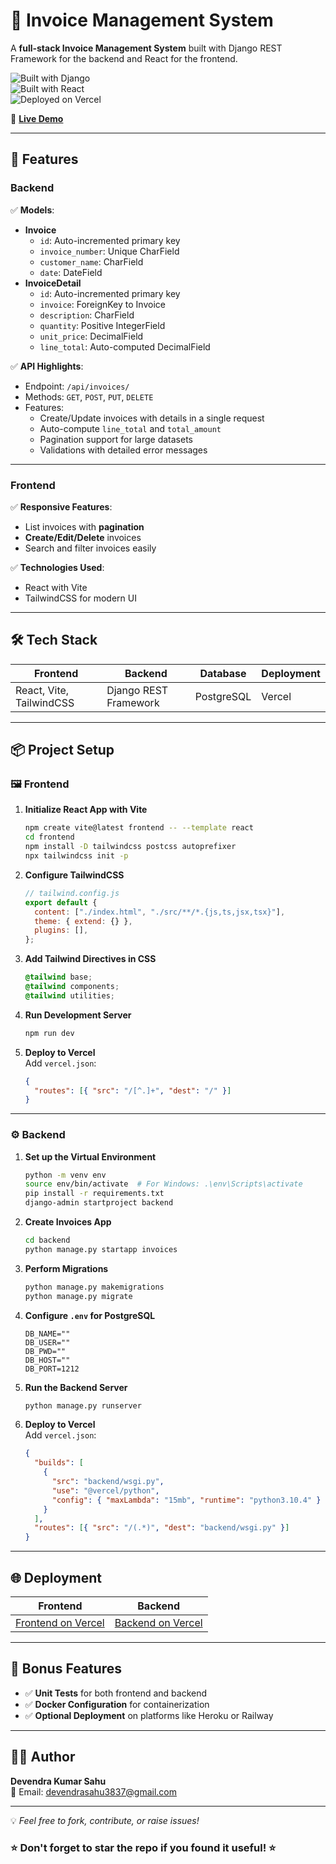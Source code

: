 # 🧾 Invoice Management System  

A **full-stack Invoice Management System** built with Django REST Framework for the backend and React for the frontend.  

![Built with Django](https://img.shields.io/badge/Backend-Django-092E20?style=for-the-badge&logo=django&logoColor=white)  
![Built with React](https://img.shields.io/badge/Frontend-React-61DAFB?style=for-the-badge&logo=react&logoColor=white)  
![Deployed on Vercel](https://img.shields.io/badge/Deployment-Vercel-black?style=for-the-badge&logo=vercel&logoColor=white)  

🔗 **[Live Demo](https://invoice-management-system-by-devendra.vercel.app/)**  

---

## 🚀 Features  

### Backend  
✅ **Models**:  
- **Invoice**  
  - `id`: Auto-incremented primary key  
  - `invoice_number`: Unique CharField  
  - `customer_name`: CharField  
  - `date`: DateField  
- **InvoiceDetail**  
  - `id`: Auto-incremented primary key  
  - `invoice`: ForeignKey to Invoice  
  - `description`: CharField  
  - `quantity`: Positive IntegerField  
  - `unit_price`: DecimalField  
  - `line_total`: Auto-computed DecimalField  

✅ **API Highlights**:  
- Endpoint: `/api/invoices/`  
- Methods: `GET`, `POST`, `PUT`, `DELETE`  
- Features:  
  - Create/Update invoices with details in a single request  
  - Auto-compute `line_total` and `total_amount`  
  - Pagination support for large datasets  
  - Validations with detailed error messages  

---

### Frontend  
✅ **Responsive Features**:  
- List invoices with **pagination**  
- **Create/Edit/Delete** invoices  
- Search and filter invoices easily  

✅ **Technologies Used**:  
- React with Vite  
- TailwindCSS for modern UI  

---

## 🛠️ Tech Stack  

| **Frontend**      | **Backend**          | **Database**   | **Deployment** |  
|--------------------|----------------------|----------------|----------------|  
| React, Vite, TailwindCSS | Django REST Framework | PostgreSQL    | Vercel         |  

---

## 📦 Project Setup  

### 🖼️ Frontend  

1. **Initialize React App with Vite**  
    ```bash
    npm create vite@latest frontend -- --template react
    cd frontend
    npm install -D tailwindcss postcss autoprefixer
    npx tailwindcss init -p
    ```

2. **Configure TailwindCSS**  
    ```javascript
    // tailwind.config.js
    export default {
      content: ["./index.html", "./src/**/*.{js,ts,jsx,tsx}"],
      theme: { extend: {} },
      plugins: [],
    };
    ```

3. **Add Tailwind Directives in CSS**  
    ```css
    @tailwind base;
    @tailwind components;
    @tailwind utilities;
    ```

4. **Run Development Server**  
    ```bash
    npm run dev
    ```

5. **Deploy to Vercel**  
    Add `vercel.json`:  
    ```json
    {
      "routes": [{ "src": "/[^.]+", "dest": "/" }]
    }
    ```

---

### ⚙️ Backend  

1. **Set up the Virtual Environment**  
    ```bash
    python -m venv env
    source env/bin/activate  # For Windows: .\env\Scripts\activate
    pip install -r requirements.txt
    django-admin startproject backend
    ```

2. **Create Invoices App**  
    ```bash
    cd backend
    python manage.py startapp invoices
    ```

3. **Perform Migrations**  
    ```bash
    python manage.py makemigrations
    python manage.py migrate
    ```

4. **Configure `.env` for PostgreSQL**  
    ```env
    DB_NAME=""
    DB_USER=""
    DB_PWD=""
    DB_HOST=""
    DB_PORT=1212
    ```

5. **Run the Backend Server**  
    ```bash
    python manage.py runserver
    ```

6. **Deploy to Vercel**  
    Add `vercel.json`:  
    ```json
    {
      "builds": [
        { 
          "src": "backend/wsgi.py", 
          "use": "@vercel/python", 
          "config": { "maxLambda": "15mb", "runtime": "python3.10.4" }
        }
      ],
      "routes": [{ "src": "/(.*)", "dest": "backend/wsgi.py" }]
    }
    ```

---

## 🌐 Deployment  

| **Frontend**       | **Backend**        |  
|---------------------|--------------------|  
| [Frontend on Vercel](https://invoice-management-system-by-devendra.vercel.app/) | [Backend on Vercel](https://invoice-management-system-three.vercel.app/) |  

---

## 🎯 Bonus Features  

- ✅ **Unit Tests** for both frontend and backend  
- ✅ **Docker Configuration** for containerization  
- ✅ **Optional Deployment** on platforms like Heroku or Railway  

---

## 👨‍💻 Author  

**Devendra Kumar Sahu**  
📧 Email: [devendrasahu3837@gmail.com](mailto:devendrasahu3837@gmail.com)  

---

💡 *Feel free to fork, contribute, or raise issues!*  

### ⭐ **Don't forget to star the repo if you found it useful!** ⭐
